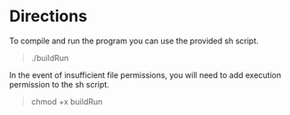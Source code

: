# Directions
To compile and run the program you can use the provided sh script.
>./buildRun

In the event of insufficient file permissions, you will need to add
execution permission to the sh script.
>chmod +x buildRun